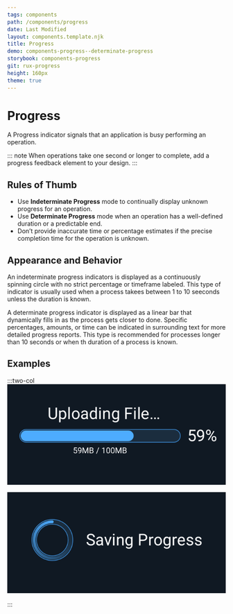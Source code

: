 ```yaml
---
tags: components
path: /components/progress
date: Last Modified
layout: components.template.njk
title: Progress
demo: components-progress--determinate-progress
storybook: components-progress
git: rux-progress
height: 160px
theme: true
---
```


# Progress

A Progress indicator signals that an application is busy performing an operation.

::: note
When operations take one second or longer to complete, add a progress feedback element to your design.
:::

## Rules of Thumb

- Use **Indeterminate Progress** mode to continually display unknown progress for an operation.
- Use **Determinate Progress** mode when an operation has a well-defined duration or a predictable end.
- Don’t provide inaccurate time or percentage estimates if the precise completion time for the operation is unknown.
  
## Appearance and Behavior

An indeterminate progress indicators is displayed as a continuously spinning circle with no strict percentage or timeframe labeled. This type of indicator is usually used when a process takees between 1 to 10 seeconds unless the duration is known.

A determinate progress indicator is displayed as a linear bar that dynamically fills in as the process gets closer to done. Specific percentages, amounts, or time can be indicated in surrounding text for more detailed progress reports. This type is recommended for processes longer than 10 seconds or when th duration of a process is known.

## Examples

:::two-col
![Do: Use a Determinate Progress Bar to indicate to users how much of an operation has been completed.](/img/components/determinate-progress-do-1.png "Do: Use a Determinate Progress Bar to indicate to users how much of an operation has been completed.")

![Do: Use an Indeterminate Progress control to indicate that an application is busy performing an operation but the progress is unknown.](/img/components/indeterminate-progress-do-1.png "Do: Use an Indeterminate Progress control to indicate that an application is busy performing an operation but the progress is unknown.")

:::
